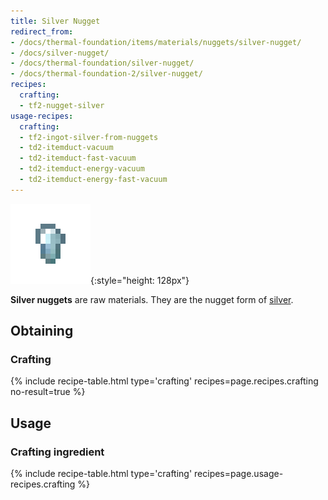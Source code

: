 ```yaml
---
title: Silver Nugget
redirect_from:
- /docs/thermal-foundation/items/materials/nuggets/silver-nugget/
- /docs/silver-nugget/
- /docs/thermal-foundation/silver-nugget/
- /docs/thermal-foundation-2/silver-nugget/
recipes:
  crafting:
  - tf2-nugget-silver
usage-recipes:
  crafting:
  - tf2-ingot-silver-from-nuggets
  - td2-itemduct-vacuum
  - td2-itemduct-fast-vacuum
  - td2-itemduct-energy-vacuum
  - td2-itemduct-energy-fast-vacuum
---
```


![Silver nugget](/assets/images/thermal-foundation-2/nugget-silver.png){:style="height: 128px"}


**Silver nuggets** are raw materials. They are the nugget form of
[silver](/docs/1.12/thermal-foundation-2/silver-ingot/).


Obtaining
---------

### Crafting
{% include recipe-table.html type='crafting' recipes=page.recipes.crafting no-result=true %}


Usage
-----

### Crafting ingredient
{% include recipe-table.html type='crafting' recipes=page.usage-recipes.crafting %}
